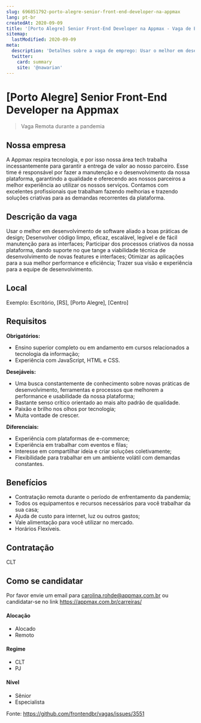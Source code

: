 ```yaml
---
slug: 696851792-porto-alegre-senior-front-end-developer-na-appmax
lang: pt-br
createdAt: 2020-09-09
title: '[Porto Alegre] Senior Front-End Developer na Appmax - Vaga de Emprego'
sitemap:
  lastModified: 2020-09-09
meta:
  description: 'Detalhes sobre a vaga de emprego: Usar o melhor em desenvolvimento de software aliado a boas práticas de design; Desenvolver código limpo, eficaz, escalável, legível e de fácil manutenção para as interfaces; Participar dos processos criativos da nossa plataforma, dando suporte no que tange a viabilidade técnica de desenvolvimento de novas features e interfaces; Otimizar as aplicações para a sua melhor performance e eficiência; Trazer sua visão e experiência para a equipe de desenvolvimento.'
  twitter:
    card: summary
    site: '@nawarian'
---
```


# [Porto Alegre] Senior Front-End Developer na Appmax

> Vaga Remota durante a pandemia

## Nossa empresa

A Appmax respira tecnologia, e por isso nossa área tech trabalha incessantemente para garantir a entrega de valor ao nosso parceiro. Esse time é responsável por fazer a manutenção e o desenvolvimento da nossa plataforma, garantindo a qualidade e oferecendo aos nossos parceiros a melhor experiência ao utilizar os nossos serviços. Contamos com excelentes profissionais que trabalham fazendo melhorias e trazendo soluções criativas para as demandas recorrentes da plataforma.

## Descrição da vaga

Usar o melhor em desenvolvimento de software aliado a boas práticas de design;
Desenvolver código limpo, eficaz, escalável, legível e de fácil manutenção para as interfaces;
Participar dos processos criativos da nossa plataforma, dando suporte no que tange a viabilidade técnica de desenvolvimento de novas features e interfaces;
Otimizar as aplicações para a sua melhor performance e eficiência;
Trazer sua visão e experiência para a equipe de desenvolvimento.

## Local

Exemplo: Escritório, [RS], [Porto Alegre], [Centro]

## Requisitos

**Obrigatórios:**
- Ensino superior completo ou em andamento em cursos relacionados a tecnologia da informação;
- Experiência com JavaScript, HTML e CSS.

**Desejáveis:**
- Uma busca constantemente de conhecimento sobre novas práticas de desenvolvimento, ferramentas e processos que melhorem a performance e usabilidade da nossa plataforma;
- Bastante senso crítico orientado ao mais alto padrão de qualidade.
- Paixão e brilho nos olhos por tecnologia;
- Muita vontade de crescer.

**Diferenciais:**
- Experiência com plataformas de e-commerce;
- Experiência em trabalhar com eventos e filas;
- Interesse em compartilhar ideia e criar soluções coletivamente;
- Flexibilidade para trabalhar em um ambiente volátil com demandas constantes.

## Benefícios

- Contratação remota durante o período de enfrentamento da pandemia;
- Todos os equipamentos e recursos necessários para você trabalhar da sua casa;
- Ajuda de custo para internet, luz ou outros gastos;
- Vale alimentação para você utilizar no mercado.
- Horários Flexíveis.

## Contratação

CLT

## Como se candidatar

Por favor envie um email para carolina.rohde@appmax.com.br ou candidatar-se no link https://appmax.com.br/carreiras/ 

#### Alocação
- Alocado
- Remoto

#### Regime
- CLT
- PJ

#### Nível
- Sênior
- Especialista




Fonte: https://github.com/frontendbr/vagas/issues/3551